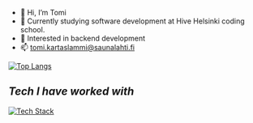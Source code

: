 - 👋 Hi, I’m Tomi
- 👀 Currently studying software development at Hive Helsinki coding school.
- 🚀 Interested in backend development
- 📫 tomi.kartaslammi@saunalahti.fi


[![Top Langs](https://github-readme-stats.vercel.app/api/top-langs/?username=tkartasl&theme=tokyonight&size_weight=0.5&count_weight=0.5&layout=compact)](https://github.com/anuraghazra/github-readme-stats)

*Tech I have worked with*
-----
[![Tech Stack](https://skillicons.dev/icons?i=c,cpp,kotlin,js,python,nodejs,react,gradle,ktor,docker,linux,bash,vite)](https://skillicons.dev)
<!---
tkartasl/tkartasl is a ✨ special ✨ repository because its `README.md` (this file) appears on your GitHub profile.
You can click the Preview link to take a look at your changes.
--->
